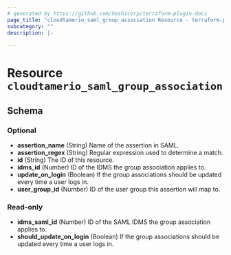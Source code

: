 ```yaml
---
# generated by https://github.com/hashicorp/terraform-plugin-docs
page_title: "cloudtamerio_saml_group_association Resource - terraform-provider-cloudtamerio"
subcategory: ""
description: |-
  
---
```


# Resource `cloudtamerio_saml_group_association`





<!-- schema generated by tfplugindocs -->
## Schema

### Optional

- **assertion_name** (String) Name of the assertion in SAML.
- **assertion_regex** (String) Regular expression used to determine a match.
- **id** (String) The ID of this resource.
- **idms_id** (Number) ID of the IDMS the group association applies to.
- **update_on_login** (Boolean) If the group associations should be updated every time a user logs in.
- **user_group_id** (Number) ID of the user group this assertion will map to.

### Read-only

- **idms_saml_id** (Number) ID of the SAML IDMS the group association applies to.
- **should_update_on_login** (Boolean) If the group associations should be updated every time a user logs in.



